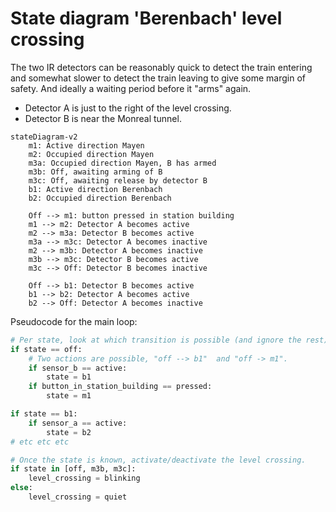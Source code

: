 # State diagram 'Berenbach' level crossing

The two IR detectors can be reasonably quick to detect the train entering and
somewhat slower to detect the train leaving to give some margin of safety. And
ideally a waiting period before it "arms" again.

- Detector A is just to the right of the level crossing.
- Detector B is near the Monreal tunnel.

```mermaid
stateDiagram-v2
    m1: Active direction Mayen
    m2: Occupied direction Mayen
    m3a: Occupied direction Mayen, B has armed
    m3b: Off, awaiting arming of B
	m3c: Off, awaiting release by detector B
    b1: Active direction Berenbach
    b2: Occupied direction Berenbach

    Off --> m1: button pressed in station building
    m1 --> m2: Detector A becomes active
	m2 --> m3a: Detector B becomes active
    m3a --> m3c: Detector A becomes inactive
	m2 --> m3b: Detector A becomes inactive
    m3b --> m3c: Detector B becomes active
	m3c --> Off: Detector B becomes inactive

	Off --> b1: Detector B becomes active
	b1 --> b2: Detector A becomes active
	b2 --> Off: Detector A becomes inactive

```

Pseudocode for the main loop:

```python
# Per state, look at which transition is possible (and ignore the rest)
if state == off:
    # Two actions are possible, "off --> b1"  and "off -> m1".
    if sensor_b == active:
        state = b1
    if button_in_station_building == pressed:
        state = m1

if state == b1:
    if sensor_a == active:
        state = b2
# etc etc etc

# Once the state is known, activate/deactivate the level crossing.
if state in [off, m3b, m3c]:
    level_crossing = blinking
else:
    level_crossing = quiet
```
